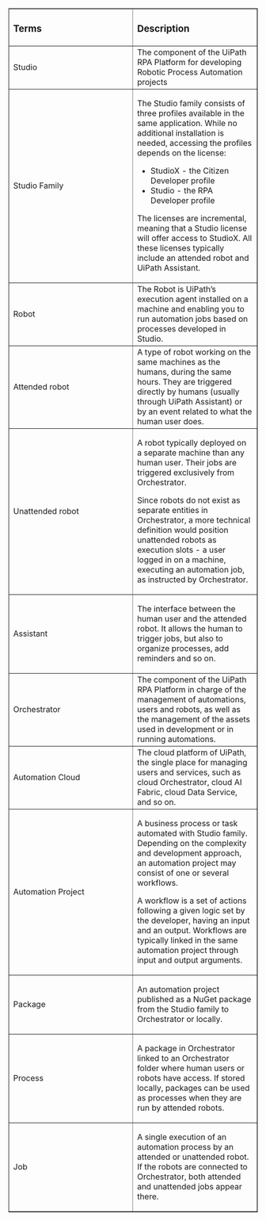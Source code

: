 <table border="1" style="border-collapse: collapse; width: 99.9685%;"><tbody><tr><td style="width: 47.0621%;"><h3><strong>Terms</strong></h3></td><td style="width: 47.0621%;"><h3><strong>Description</strong></h3></td></tr><tr><td style="width: 47.0621%;">Studio</td><td style="width: 47.0621%;">The component of the UiPath RPA Platform for developing Robotic Process Automation projects</td></tr><tr><td style="width: 47.0621%;">Studio Family</td><td style="width: 47.0621%;"><p>The Studio family consists of three profiles available in the same application. While no additional installation is needed, accessing the profiles depends on the license:</p><ul><li>StudioX - the Citizen Developer profile</li><li>Studio - the RPA Developer profile</li></ul><p>The licenses are incremental, meaning that a Studio license will offer access to StudioX. All these licenses typically include an attended robot and UiPath Assistant.</p></td></tr><tr><td style="width: 47.0621%;">Robot</td><td style="width: 47.0621%;">The Robot is UiPath’s execution agent installed on a machine and enabling you to run automation jobs based on processes developed in Studio.</td></tr><tr><td style="width: 47.0621%;">Attended robot</td><td style="width: 47.0621%;">A type of robot working on the same machines as the humans, during the same hours. They are triggered directly by humans (usually through UiPath Assistant) or by an event related to what the human user does.</td></tr><tr><td style="width: 47.0621%;">Unattended robot</td><td style="width: 47.0621%;"><p>A robot typically deployed on a separate machine than any human user. Their jobs are triggered exclusively from Orchestrator.</p><p>Since robots do not exist as separate entities in Orchestrator, a more technical definition would position unattended robots as execution slots - a user logged in on a machine, executing an automation job, as instructed by Orchestrator.</p></td></tr><tr><td style="width: 47.0621%;">Assistant</td><td style="width: 47.0621%;"><p>The interface between the human user and the attended robot. It allows the human to trigger jobs, but also to organize processes, add reminders and so on.</p></td></tr><tr><td style="width: 47.0621%;">Orchestrator</td><td style="width: 47.0621%;">The component of the UiPath RPA Platform in charge of the management of automations, users and robots, as well as the management of the assets used in development or in running automations.</td></tr><tr><td style="width: 47.0621%;">Automation Cloud</td><td style="width: 47.0621%;">The cloud platform of UiPath, the single place for managing users and services, such as cloud Orchestrator, cloud AI Fabric, cloud Data Service, and so on.</td></tr><tr><td style="width: 47.0621%;">Automation Project</td><td style="width: 47.0621%;"><p>A business process or task automated with Studio family. Depending on the complexity and development approach, an automation project may consist of one or several workflows.</p><p>A workflow is a set of actions following a given logic set by the developer, having an input and an output. Workflows are typically linked in the same automation project through input and output arguments.</p></td></tr><tr><td style="width: 47.0621%;">Package</td><td style="width: 47.0621%;"><p>An automation project published as a NuGet package from the Studio family to Orchestrator or locally.</p></td></tr><tr><td style="width: 47.0621%;">Process</td><td style="width: 47.0621%;"><p>A package in Orchestrator linked to an Orchestrator folder where human users or robots have access. If stored locally, packages can be used as processes when they are run by attended robots.</p></td></tr><tr><td style="width: 47.0621%;">Job</td><td style="width: 47.0621%;"><p>A single execution of an automation process by an attended or unattended robot. If the robots are connected to Orchestrator, both attended and unattended jobs appear there.</p></td></tr></tbody></table>
